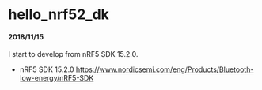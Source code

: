 # hello_nrf52_dk
#### 2018/11/15
I start to develop from nRF5 SDK 15.2.0.
- nRF5 SDK 15.2.0
https://www.nordicsemi.com/eng/Products/Bluetooth-low-energy/nRF5-SDK
